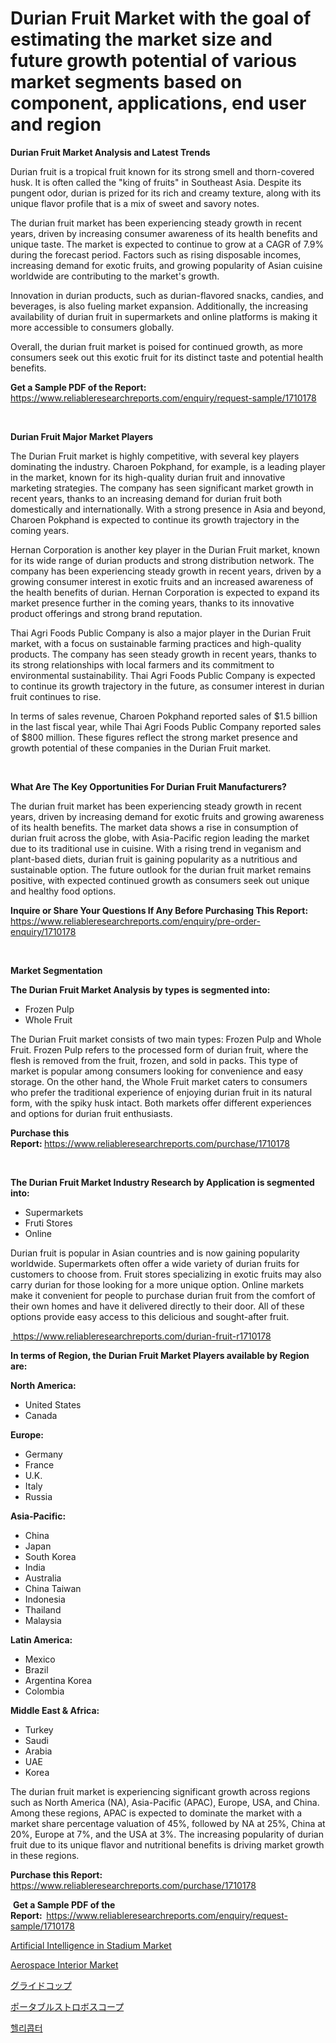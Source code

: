 <p><h1>Durian Fruit Market with the goal of estimating the market size and future growth potential of various market segments based on component, applications, end user and region</h1></p><p><strong>Durian Fruit Market Analysis and Latest Trends</strong></p>
<p><p>Durian fruit is a tropical fruit known for its strong smell and thorn-covered husk. It is often called the "king of fruits" in Southeast Asia. Despite its pungent odor, durian is prized for its rich and creamy texture, along with its unique flavor profile that is a mix of sweet and savory notes.</p><p>The durian fruit market has been experiencing steady growth in recent years, driven by increasing consumer awareness of its health benefits and unique taste. The market is expected to continue to grow at a CAGR of 7.9% during the forecast period. Factors such as rising disposable incomes, increasing demand for exotic fruits, and growing popularity of Asian cuisine worldwide are contributing to the market's growth.</p><p>Innovation in durian products, such as durian-flavored snacks, candies, and beverages, is also fueling market expansion. Additionally, the increasing availability of durian fruit in supermarkets and online platforms is making it more accessible to consumers globally.</p><p>Overall, the durian fruit market is poised for continued growth, as more consumers seek out this exotic fruit for its distinct taste and potential health benefits.</p></p>
<p><strong>Get a Sample PDF of the Report:&nbsp;</strong> <a href="https://www.reliableresearchreports.com/enquiry/request-sample/1710178">https://www.reliableresearchreports.com/enquiry/request-sample/1710178</a></p>
<p>&nbsp;</p>
<p><strong>Durian Fruit Major Market Players</strong></p>
<p><p>The Durian Fruit market is highly competitive, with several key players dominating the industry. Charoen Pokphand, for example, is a leading player in the market, known for its high-quality durian fruit and innovative marketing strategies. The company has seen significant market growth in recent years, thanks to an increasing demand for durian fruit both domestically and internationally. With a strong presence in Asia and beyond, Charoen Pokphand is expected to continue its growth trajectory in the coming years.</p><p>Hernan Corporation is another key player in the Durian Fruit market, known for its wide range of durian products and strong distribution network. The company has been experiencing steady growth in recent years, driven by a growing consumer interest in exotic fruits and an increased awareness of the health benefits of durian. Hernan Corporation is expected to expand its market presence further in the coming years, thanks to its innovative product offerings and strong brand reputation.</p><p>Thai Agri Foods Public Company is also a major player in the Durian Fruit market, with a focus on sustainable farming practices and high-quality products. The company has seen steady growth in recent years, thanks to its strong relationships with local farmers and its commitment to environmental sustainability. Thai Agri Foods Public Company is expected to continue its growth trajectory in the future, as consumer interest in durian fruit continues to rise.</p><p>In terms of sales revenue, Charoen Pokphand reported sales of $1.5 billion in the last fiscal year, while Thai Agri Foods Public Company reported sales of $800 million. These figures reflect the strong market presence and growth potential of these companies in the Durian Fruit market.</p></p>
<p>&nbsp;</p>
<p><strong>What Are The Key Opportunities For Durian Fruit Manufacturers?</strong></p>
<p><p>The durian fruit market has been experiencing steady growth in recent years, driven by increasing demand for exotic fruits and growing awareness of its health benefits. The market data shows a rise in consumption of durian fruit across the globe, with Asia-Pacific region leading the market due to its traditional use in cuisine. With a rising trend in veganism and plant-based diets, durian fruit is gaining popularity as a nutritious and sustainable option. The future outlook for the durian fruit market remains positive, with expected continued growth as consumers seek out unique and healthy food options.</p></p>
<p><strong>Inquire or Share Your Questions If Any Before Purchasing This Report:</strong> <a href="https://www.reliableresearchreports.com/enquiry/pre-order-enquiry/1710178">https://www.reliableresearchreports.com/enquiry/pre-order-enquiry/1710178</a></p>
<p>&nbsp;</p>
<p><strong>Market Segmentation</strong></p>
<p><strong>The Durian Fruit Market Analysis by types is segmented into:</strong></p>
<p><ul><li>Frozen Pulp</li><li>Whole Fruit</li></ul></p>
<p><p>The Durian Fruit market consists of two main types: Frozen Pulp and Whole Fruit. Frozen Pulp refers to the processed form of durian fruit, where the flesh is removed from the fruit, frozen, and sold in packs. This type of market is popular among consumers looking for convenience and easy storage. On the other hand, the Whole Fruit market caters to consumers who prefer the traditional experience of enjoying durian fruit in its natural form, with the spiky husk intact. Both markets offer different experiences and options for durian fruit enthusiasts.</p></p>
<p><strong>Purchase this Report:&nbsp;</strong><a href="https://www.reliableresearchreports.com/purchase/1710178">https://www.reliableresearchreports.com/purchase/1710178</a></p>
<p>&nbsp;</p>
<p><strong>The Durian Fruit Market Industry Research by Application is segmented into:</strong></p>
<p><ul><li>Supermarkets</li><li>Fruti Stores</li><li>Online</li></ul></p>
<p><p>Durian fruit is popular in Asian countries and is now gaining popularity worldwide. Supermarkets often offer a wide variety of durian fruits for customers to choose from. Fruit stores specializing in exotic fruits may also carry durian for those looking for a more unique option. Online markets make it convenient for people to purchase durian fruit from the comfort of their own homes and have it delivered directly to their door. All of these options provide easy access to this delicious and sought-after fruit.</p></p>
<p><a href="https://www.reliableresearchreports.com/durian-fruit-r1710178">&nbsp;https://www.reliableresearchreports.com/durian-fruit-r1710178</a></p>
<p><strong>In terms of Region, the Durian Fruit Market Players available by Region are:</strong></p>
<p>
    <p> <strong> North America: </strong>
        <ul>
            <li>United States</li>
            <li>Canada</li>
        </ul>
        </p> 
    <p> <strong> Europe: </strong>
        <ul>
            <li>Germany</li>
            <li>France</li>
            <li>U.K.</li>
            <li>Italy</li>
            <li>Russia</li>
        </ul>
        </p> 
    <p> <strong> Asia-Pacific: </strong>
        <ul>
            <li>China</li>
            <li>Japan</li>
            <li>South Korea</li>
            <li>India</li>
            <li>Australia</li>
            <li>China Taiwan</li>
            <li>Indonesia</li>
            <li>Thailand</li>
            <li>Malaysia</li>
        </ul>
        </p> 
    <p> <strong> Latin America: </strong>
        <ul>
            <li>Mexico</li>
            <li>Brazil</li>
            <li>Argentina Korea</li>
            <li>Colombia</li>
        </ul>
        </p> 
    <p> <strong> Middle East & Africa: </strong>
        <ul>
            <li>Turkey</li>
            <li>Saudi</li>
            <li>Arabia</li>
            <li>UAE</li>
            <li>Korea</li>
        </ul>
    </p>
    </p>
<p><p>The durian fruit market is experiencing significant growth across regions such as North America (NA), Asia-Pacific (APAC), Europe, USA, and China. Among these regions, APAC is expected to dominate the market with a market share percentage valuation of 45%, followed by NA at 25%, China at 20%, Europe at 7%, and the USA at 3%. The increasing popularity of durian fruit due to its unique flavor and nutritional benefits is driving market growth in these regions.</p></p>
<p><strong>Purchase this Report: </strong><a href="https://www.reliableresearchreports.com/purchase/1710178">https://www.reliableresearchreports.com/purchase/1710178</a></p>
<p>&nbsp;<strong>Get a Sample PDF of the Report:&nbsp;&nbsp;</strong><a href="https://www.reliableresearchreports.com/enquiry/request-sample/1710178">https://www.reliableresearchreports.com/enquiry/request-sample/1710178</a></p>
<p><strong></strong></p>
<p><p><a href="https://www.linkedin.com/pulse/artificial-intelligence-stadium-market-goal-estimating-size-7ztkf?trackingId=GejOd2OYe7cvldEIq%2B8FIA%3D%3D">Artificial Intelligence in Stadium Market</a></p><p><a href="https://issuu.com/reportprime-2/docs/aerospace-interior-market-size-2030.pptx">Aerospace Interior Market</a></p><p><a href="https://medium.com/@oliveyew35/%E3%82%B0%E3%83%AA%E3%83%83%E3%83%89%E3%82%B3%E3%83%83%E3%83%97%E5%B8%82%E5%A0%B4%E3%83%AC%E3%83%9D%E3%83%BC%E3%83%88%E3%81%AF-%E3%81%93%E3%81%AE%E5%B8%82%E5%A0%B4%E3%81%AE%E6%9C%80%E6%96%B0%E3%83%88%E3%83%AC%E3%83%B3%E3%83%89%E3%81%A8%E6%88%90%E9%95%B7%E6%A9%9F%E4%BC%9A%E3%82%92%E6%98%8E%E3%82%89%E3%81%8B%E3%81%AB%E3%81%97%E3%81%A6%E3%81%84%E3%81%BE%E3%81%99-cbd5eba66a5d">グライドコップ</a></p><p><a href="https://github.com/roulaayoub-saad/Market-Research-Report-List-1/blob/main/459382117798.md">ポータブルストロボスコープ</a></p><p><a href="https://github.com/vs019sa3m8x/Market-Research-Report-List-1/blob/main/208026616584.md">헬리콥터</a></p></p>